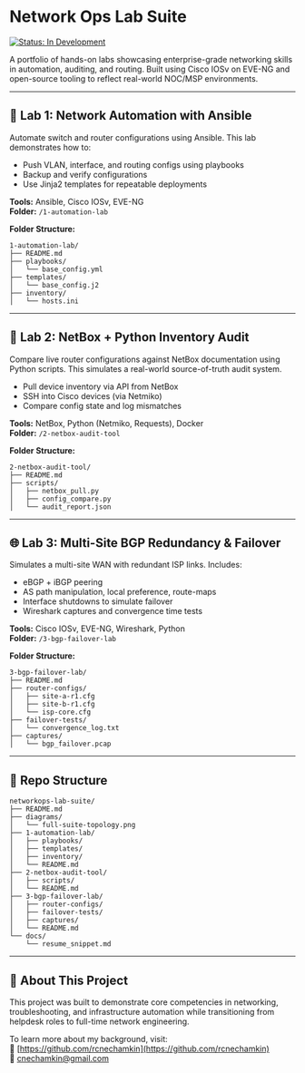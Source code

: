 # Network Ops Lab Suite
[![Status: In Development](https://img.shields.io/badge/status-in_development-yellow)]()

A portfolio of hands-on labs showcasing enterprise-grade networking skills in automation, auditing, and routing. Built using Cisco IOSv on EVE-NG and open-source tooling to reflect real-world NOC/MSP environments.

---

## 🔧 Lab 1: Network Automation with Ansible

Automate switch and router configurations using Ansible. This lab demonstrates how to:

- Push VLAN, interface, and routing configs using playbooks
- Backup and verify configurations
- Use Jinja2 templates for repeatable deployments

**Tools:** Ansible, Cisco IOSv, EVE-NG  
**Folder:** `/1-automation-lab`

**Folder Structure:**
```
1-automation-lab/
├── README.md
├── playbooks/
│   └── base_config.yml
├── templates/
│   └── base_config.j2
├── inventory/
│   └── hosts.ini
```

---

## 🧾 Lab 2: NetBox + Python Inventory Audit

Compare live router configurations against NetBox documentation using Python scripts. This simulates a real-world source-of-truth audit system.

- Pull device inventory via API from NetBox
- SSH into Cisco devices (via Netmiko)
- Compare config state and log mismatches

**Tools:** NetBox, Python (Netmiko, Requests), Docker  
**Folder:** `/2-netbox-audit-tool`

**Folder Structure:**
```
2-netbox-audit-tool/
├── README.md
├── scripts/
│   ├── netbox_pull.py
│   ├── config_compare.py
│   └── audit_report.json
```

---

## 🌐 Lab 3: Multi-Site BGP Redundancy & Failover

Simulates a multi-site WAN with redundant ISP links. Includes:

- eBGP + iBGP peering
- AS path manipulation, local preference, route-maps
- Interface shutdowns to simulate failover
- Wireshark captures and convergence time tests

**Tools:** Cisco IOSv, EVE-NG, Wireshark, Python  
**Folder:** `/3-bgp-failover-lab`

**Folder Structure:**
```
3-bgp-failover-lab/
├── README.md
├── router-configs/
│   ├── site-a-r1.cfg
│   ├── site-b-r1.cfg
│   └── isp-core.cfg
├── failover-tests/
│   └── convergence_log.txt
├── captures/
│   └── bgp_failover.pcap
```

---

## 📂 Repo Structure
```
networkops-lab-suite/
├── README.md
├── diagrams/
│   └── full-suite-topology.png
├── 1-automation-lab/
│   ├── playbooks/
│   ├── templates/
│   ├── inventory/
│   └── README.md
├── 2-netbox-audit-tool/
│   ├── scripts/
│   └── README.md
├── 3-bgp-failover-lab/
│   ├── router-configs/
│   ├── failover-tests/
│   ├── captures/
│   └── README.md
└── docs/
    └── resume_snippet.md
```

---

## 📝 About This Project

This project was built to demonstrate core competencies in networking, troubleshooting, and infrastructure automation while transitioning from helpdesk roles to full-time network engineering.

To learn more about my background, visit:  
🔗 [https://github.com/rcnechamkin](https://github.com/rcnechamkin)  
📧 cnechamkin@gmail.com
